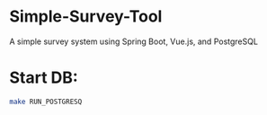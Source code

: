 # Simple-Survey-Tool
 A simple survey system using Spring Boot, Vue.js, and PostgreSQL



# Start DB:
```bash
make RUN_POSTGRESQ
```

